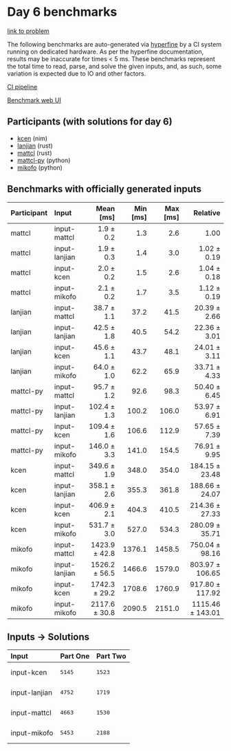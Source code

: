 # Day 6 benchmarks

[link to problem](https://adventofcode.com/2024/day/6)

The following benchmarks are auto-generated via
[hyperfine](https://github.com/sharkdp/hyperfine) by a CI system running on
dedicated hardware. As per the hyperfine documentation, results may be
inaccurate for times < 5 ms. These benchmarks represent the total time to read,
parse, and solve the given inputs, and, as such, some variation is expected due
to IO and other factors.

[CI pipeline](http://ci.papercode.net:8080/teams/main/pipelines/aoc2024)

[Benchmark web UI](https://aoc.ancalagon.black)


## Participants (with solutions for day 6)

- [kcen](https://github.com/kcen/aoc2024) (nim)
- [lanjian](https://github.com/lanjian/aoc-2024) (rust)
- [mattcl](https://github.com/mattcl/aoc2024) (rust)
- [mattcl-py](https://github.com/mattcl/aoc2024-py) (python)
- [mikofo](https://github.com/mikofo/aoc2024) (python)


## Benchmarks with officially generated inputs

| Participant | Input | Mean [ms] | Min [ms] | Max [ms] | Relative |
|:---|:---|---:|---:|---:|---:|
| mattcl | input-mattcl | 1.9 ± 0.2 | 1.3 | 2.6 | 1.00 |
| mattcl | input-lanjian | 1.9 ± 0.3 | 1.4 | 3.0 | 1.02 ± 0.19 |
| mattcl | input-kcen | 2.0 ± 0.2 | 1.5 | 2.6 | 1.04 ± 0.18 |
| mattcl | input-mikofo | 2.1 ± 0.2 | 1.7 | 3.5 | 1.12 ± 0.19 |
| lanjian | input-mattcl | 38.7 ± 1.1 | 37.2 | 41.5 | 20.39 ± 2.66 |
| lanjian | input-lanjian | 42.5 ± 1.8 | 40.5 | 54.2 | 22.36 ± 3.01 |
| lanjian | input-kcen | 45.6 ± 1.1 | 43.7 | 48.1 | 24.01 ± 3.11 |
| lanjian | input-mikofo | 64.0 ± 1.0 | 62.2 | 65.9 | 33.71 ± 4.33 |
| mattcl-py | input-mattcl | 95.7 ± 1.2 | 92.6 | 98.3 | 50.40 ± 6.45 |
| mattcl-py | input-lanjian | 102.4 ± 1.3 | 100.2 | 106.0 | 53.97 ± 6.91 |
| mattcl-py | input-kcen | 109.4 ± 1.6 | 106.6 | 112.9 | 57.65 ± 7.39 |
| mattcl-py | input-mikofo | 146.0 ± 3.3 | 141.0 | 154.5 | 76.91 ± 9.95 |
| kcen | input-mattcl | 349.6 ± 1.9 | 348.0 | 354.0 | 184.15 ± 23.48 |
| kcen | input-lanjian | 358.1 ± 2.6 | 355.3 | 361.8 | 188.66 ± 24.07 |
| kcen | input-kcen | 406.9 ± 2.1 | 404.3 | 410.5 | 214.36 ± 27.33 |
| kcen | input-mikofo | 531.7 ± 3.0 | 527.0 | 534.3 | 280.09 ± 35.71 |
| mikofo | input-mattcl | 1423.9 ± 42.8 | 1376.1 | 1458.5 | 750.04 ± 98.16 |
| mikofo | input-lanjian | 1526.2 ± 56.5 | 1466.6 | 1579.0 | 803.97 ± 106.65 |
| mikofo | input-kcen | 1742.3 ± 29.2 | 1708.6 | 1760.9 | 917.80 ± 117.92 |
| mikofo | input-mikofo | 2117.6 ± 30.8 | 2090.5 | 2151.0 | 1115.46 ± 143.01 |


## Inputs -> Solutions

| Input | Part One | Part Two |
|:---|:---|:---|
|input-kcen|<pre>5145</pre>|<pre>1523</pre>|
|input-lanjian|<pre>4752</pre>|<pre>1719</pre>|
|input-mattcl|<pre>4663</pre>|<pre>1530</pre>|
|input-mikofo|<pre>5453</pre>|<pre>2188</pre>|